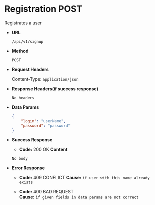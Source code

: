 # Registration POST

Registrates a user

* **URL**

  `/api/v1/signup`

* **Method**

  `POST`

* **Request Headers**

  Content-Type: `application/json`

* **Response Headers(if success response)**

  `No headers`

* **Data Params**

    ```json
    {
        "login": "userName",
        "password": "password"
    }
    ```

* **Success Response**

  * **Code:** 200 OK
  **Content**

  `No body`

* **Error Response**
  
  * **Code:** 409 CONFLICT
  **Cause:** `if user with this name already exists`

  * **Code:** 400 BAD REQUEST  
  **Cause:** `if given fields in data params are not correct`
